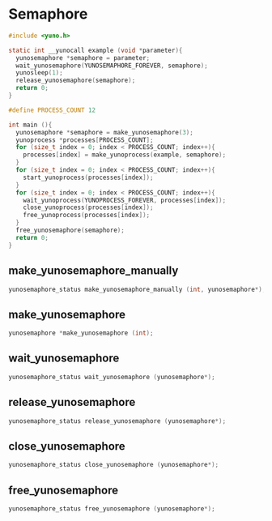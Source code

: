 
# Semaphore

```c
#include <yuno.h>

static int __yunocall example (void *parameter){
  yunosemaphore *semaphore = parameter;
  wait_yunosemaphore(YUNOSEMAPHORE_FOREVER, semaphore);
  yunosleep(1);
  release_yunosemaphore(semaphore);
  return 0;
}

#define PROCESS_COUNT 12

int main (){
  yunosemaphore *semaphore = make_yunosemaphore(3);
  yunoprocess *processes[PROCESS_COUNT];
  for (size_t index = 0; index < PROCESS_COUNT; index++){
    processes[index] = make_yunoprocess(example, semaphore);
  }
  for (size_t index = 0; index < PROCESS_COUNT; index++){
    start_yunoprocess(processes[index]);
  }
  for (size_t index = 0; index < PROCESS_COUNT; index++){
    wait_yunoprocess(YUNOPROCESS_FOREVER, processes[index]);
    close_yunoprocess(processes[index]);
    free_yunoprocess(processes[index]);
  }
  free_yunosemaphore(semaphore);
  return 0;
}
```

## make_yunosemaphore_manually

```c
yunosemaphore_status make_yunosemaphore_manually (int, yunosemaphore*);
```

## make_yunosemaphore

```c
yunosemaphore *make_yunosemaphore (int);
```

## wait_yunosemaphore

```c
yunosemaphore_status wait_yunosemaphore (yunosemaphore*);
```

## release_yunosemaphore

```c
yunosemaphore_status release_yunosemaphore (yunosemaphore*);
```

## close_yunosemaphore

```c
yunosemaphore_status close_yunosemaphore (yunosemaphore*);
```

## free_yunosemaphore

```c
yunosemaphore_status free_yunosemaphore (yunosemaphore*);
```
